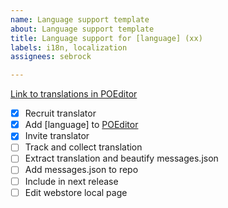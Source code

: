 ```yaml
---
name: Language support template
about: Language support template
title: Language support for [language] (xx)
labels: i18n, localization
assignees: sebrock

---
```


[Link to translations in POEditor ](link)

- [x] Recruit translator
- [x] Add [language] to [POEditor](https://poeditor.com/projects/view?id=352441)
- [x] Invite translator
- [ ] Track and collect translation
- [ ] Extract translation and beautify messages.json
- [ ] Add messages.json to repo
- [ ] Include in next release
- [ ] Edit webstore local page
